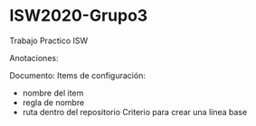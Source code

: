 # ISW2020-Grupo3
Trabajo Practico ISW


Anotaciones:

Documento:
Items de configuración:
- nombre del item
- regla de nombre
- ruta dentro del repositorio
Criterio para crear una línea base
